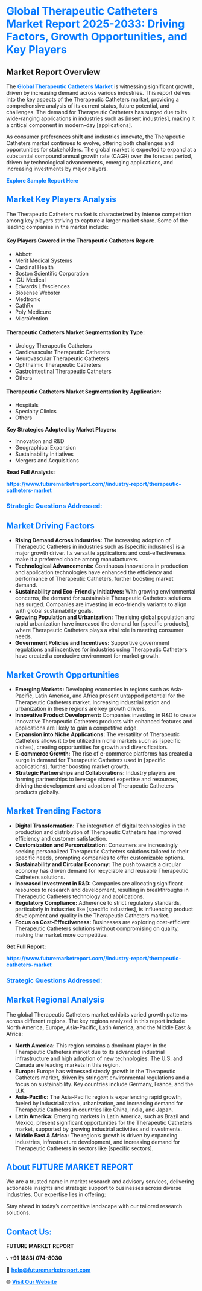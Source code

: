 <h1 style="color: #007BFF;">Global Therapeutic Catheters Market Report 2025-2033: Driving Factors, Growth Opportunities, and Key Players</h1>

<section id="overview">
<h2>Market Report Overview</h2>
<p>The <a href="https://www.futuremarketreport.com//industry-report/therapeutic-catheters-market" style="color: #007BFF; text-decoration: none;"><strong>Global Therapeutic Catheters Market</strong></a> is witnessing significant growth, driven by increasing demand across various industries. This report delves into the key aspects of the Therapeutic Catheters market, providing a comprehensive analysis of its current status, future potential, and challenges. The demand for Therapeutic Catheters has surged due to its wide-ranging applications in industries such as [insert industries], making it a critical component in modern-day [applications].</p>
<p>As consumer preferences shift and industries innovate, the Therapeutic Catheters market continues to evolve, offering both challenges and opportunities for stakeholders. The global market is expected to expand at a substantial compound annual growth rate (CAGR) over the forecast period, driven by technological advancements, emerging applications, and increasing investments by major players.</p>
</section>

<section id="overview">
<p><a href="https://www.futuremarketreport.com//request-sample/reportId=79119" style="color: #007BFF; text-decoration: none;"><strong>Explore Sample Report Here</strong></a></p>
</section>

<section id="key-players">
<h2 style="color: #007BFF;">Market Key Players Analysis</h2>
<p>The Therapeutic Catheters market is characterized by intense competition among key players striving to capture a larger market share. Some of the leading companies in the market include:</p>
<h4>Key Players Covered in the Therapeutic Catheters Report:</h4>
<ul><li>Abbott</li><li>Merit Medical Systems</li><li>Cardinal Health</li><li>Boston Scientific Corporation</li><li>ICU Medical</li><li>Edwards Lifesciences</li><li>Biosense Webster</li><li>Medtronic</li><li>CathRx</li><li>Poly Medicure</li><li>MicroVention</li></ul>
<h4>Therapeutic Catheters Market Segmentation by Type:</h4>
<ul><li>Urology Therapeutic Catheters</li><li>Cardiovascular Therapeutic Catheters</li><li>Neurovascular Therapeutic Catheters</li><li>Ophthalmic Therapeutic Catheters</li><li>Gastrointestinal Therapeutic Catheters</li><li>Others</li></ul>

<h4>Therapeutic Catheters Market Segmentation by Application:</h4>
<ul><li>Hospitals</li><li>Specialty Clinics</li><li>Others</li></ul>
<p><strong>Key Strategies Adopted by Market Players:</strong></p>
<ul>
<li>Innovation and R&D</li>
<li>Geographical Expansion</li>
<li>Sustainability Initiatives</li>
<li>Mergers and Acquisitions</li>
</ul>
</section>

<section>
<p><strong>Read Full Analysis: </strong></p><a href="https://www.futuremarketreport.com//industry-report/therapeutic-catheters-market" style="color: #007BFF; text-decoration: none;"><strong>https://www.futuremarketreport.com//industry-report/therapeutic-catheters-market</strong></a>
<h3 style="color: #007BFF;">Strategic Questions Addressed:</h3>
</section>

<section id="driving-factors">
<h2 style="color: #007BFF;">Market Driving Factors</h2>
<ul>
<li><strong>Rising Demand Across Industries:</strong> The increasing adoption of Therapeutic Catheters in industries such as [specific industries] is a major growth driver. Its versatile applications and cost-effectiveness make it a preferred choice among manufacturers.</li>
<li><strong>Technological Advancements:</strong> Continuous innovations in production and application technologies have enhanced the efficiency and performance of Therapeutic Catheters, further boosting market demand.</li>
<li><strong>Sustainability and Eco-Friendly Initiatives:</strong> With growing environmental concerns, the demand for sustainable Therapeutic Catheters solutions has surged. Companies are investing in eco-friendly variants to align with global sustainability goals.</li>
<li><strong>Growing Population and Urbanization:</strong> The rising global population and rapid urbanization have increased the demand for [specific products], where Therapeutic Catheters plays a vital role in meeting consumer needs.</li>
<li><strong>Government Policies and Incentives:</strong> Supportive government regulations and incentives for industries using Therapeutic Catheters have created a conducive environment for market growth.</li>
</ul>
</section>

<section id="growth-opportunities">
<h2 style="color: #007BFF;">Market Growth Opportunities</h2>
<ul>
<li><strong>Emerging Markets:</strong> Developing economies in regions such as Asia-Pacific, Latin America, and Africa present untapped potential for the Therapeutic Catheters market. Increasing industrialization and urbanization in these regions are key growth drivers.</li>
<li><strong>Innovative Product Development:</strong> Companies investing in R&D to create innovative Therapeutic Catheters products with enhanced features and applications are likely to gain a competitive edge.</li>
<li><strong>Expansion into Niche Applications:</strong> The versatility of Therapeutic Catheters allows it to be utilized in niche markets such as [specific niches], creating opportunities for growth and diversification.</li>
<li><strong>E-commerce Growth:</strong> The rise of e-commerce platforms has created a surge in demand for Therapeutic Catheters used in [specific applications], further boosting market growth.</li>
<li><strong>Strategic Partnerships and Collaborations:</strong> Industry players are forming partnerships to leverage shared expertise and resources, driving the development and adoption of Therapeutic Catheters products globally.</li>
</ul>
</section>

<section id="trending-factors">
<h2 style="color: #007BFF;">Market Trending Factors</h2>
<ul>
<li><strong>Digital Transformation:</strong> The integration of digital technologies in the production and distribution of Therapeutic Catheters has improved efficiency and customer satisfaction.</li>
<li><strong>Customization and Personalization:</strong> Consumers are increasingly seeking personalized Therapeutic Catheters solutions tailored to their specific needs, prompting companies to offer customizable options.</li>
<li><strong>Sustainability and Circular Economy:</strong> The push towards a circular economy has driven demand for recyclable and reusable Therapeutic Catheters solutions.</li>
<li><strong>Increased Investment in R&D:</strong> Companies are allocating significant resources to research and development, resulting in breakthroughs in Therapeutic Catheters technology and applications.</li>
<li><strong>Regulatory Compliance:</strong> Adherence to strict regulatory standards, particularly in industries like [specific industries], is influencing product development and quality in the Therapeutic Catheters market.</li>
<li><strong>Focus on Cost-Effectiveness:</strong> Businesses are exploring cost-efficient Therapeutic Catheters solutions without compromising on quality, making the market more competitive.</li>
</ul>
</section>

<section>
<p><strong>Get Full Report: </strong></p><a href="https://www.futuremarketreport.com//industry-report/therapeutic-catheters-market" style="color: #007BFF; text-decoration: none;"><strong>https://www.futuremarketreport.com//industry-report/therapeutic-catheters-market</strong></a>
<h3 style="color: #007BFF;">Strategic Questions Addressed:</h3>
</section>


<section id="regional-analysis">
<h2 style="color: #007BFF;">Market Regional Analysis</h2>
<p>The global Therapeutic Catheters market exhibits varied growth patterns across different regions. The key regions analyzed in this report include North America, Europe, Asia-Pacific, Latin America, and the Middle East & Africa:</p>
<ul>
<li><strong>North America:</strong> This region remains a dominant player in the Therapeutic Catheters market due to its advanced industrial infrastructure and high adoption of new technologies. The U.S. and Canada are leading markets in this region.</li>
<li><strong>Europe:</strong> Europe has witnessed steady growth in the Therapeutic Catheters market, driven by stringent environmental regulations and a focus on sustainability. Key countries include Germany, France, and the U.K.</li>
<li><strong>Asia-Pacific:</strong> The Asia-Pacific region is experiencing rapid growth, fueled by industrialization, urbanization, and increasing demand for Therapeutic Catheters in countries like China, India, and Japan.</li>
<li><strong>Latin America:</strong> Emerging markets in Latin America, such as Brazil and Mexico, present significant opportunities for the Therapeutic Catheters market, supported by growing industrial activities and investments.</li>
<li><strong>Middle East & Africa:</strong> The region’s growth is driven by expanding industries, infrastructure development, and increasing demand for Therapeutic Catheters in sectors like [specific sectors].</li>
</ul>
</section>

<footer>
<h2 style="color: #007BFF;">About FUTURE MARKET REPORT</h2>
<p>We are a trusted name in market research and advisory services, delivering actionable insights and strategic support to businesses across diverse industries. Our expertise lies in offering:</p>

<p>Stay ahead in today’s competitive landscape with our tailored research solutions.</p>

<h2 style="color: #007BFF;">Contact Us:</h2>
<p><strong>FUTURE MARKET REPORT</strong></p>
<p>📞 <strong>+91 (883) 074-8030</strong></p>
<p>📧 <strong><a href="mailto:help@futuremarketreport.com" style="color: #007BFF;">help@futuremarketreport.com</a></strong></p>
<p>🌐 <strong><a href="https://www.futuremarketreport.com/" style="color: #007BFF;">Visit Our Website</a></strong></p>
</footer>